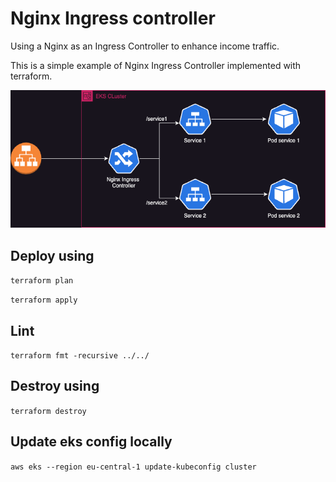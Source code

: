 # Nginx Ingress controller

Using a Nginx as an Ingress Controller to enhance income traffic.

This is a simple example of Nginx Ingress Controller implemented with terraform.


![img.png](Nginx_ingress_controller.drawio.png)


## Deploy using

```terraform plan```

```terraform apply```

## Lint

`terraform fmt -recursive ../../ `

## Destroy using

```terraform destroy```


## Update eks config locally

`aws eks --region eu-central-1 update-kubeconfig cluster`


